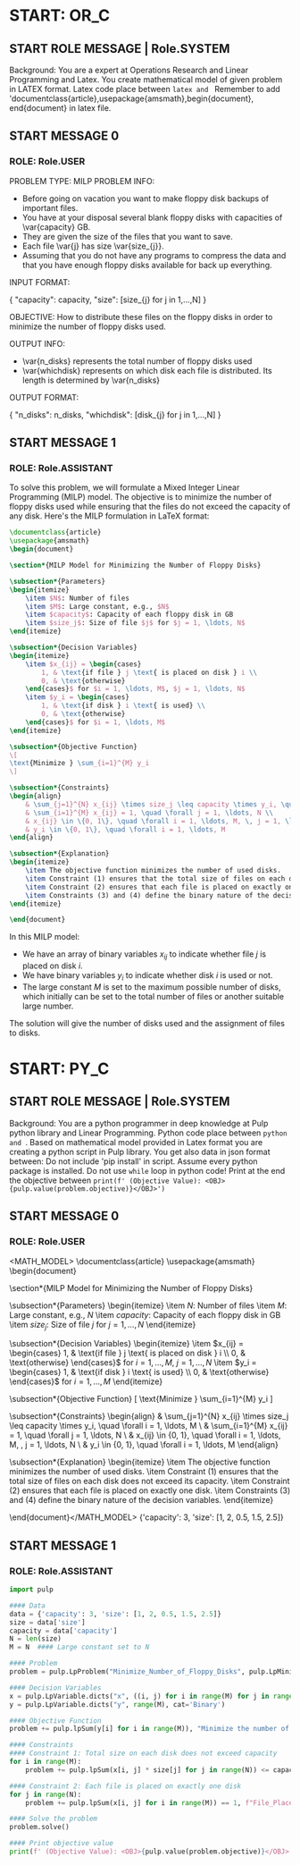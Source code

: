 # START: OR_C 
## START ROLE MESSAGE | Role.SYSTEM 
Background: You are a expert at Operations Research and Linear Programming and Latex. You create mathematical model of given problem in LATEX format. Latex code place between ```latex and ``` Remember to add 'documentclass{article},usepackage{amsmath},begin{document}, end{document} in latex file. 
## START MESSAGE 0 
### ROLE: Role.USER
<DESCRIPTION>
PROBLEM TYPE: MILP
PROBLEM INFO:

- Before going on vacation you want to make floppy disk backups of important files. 
- You have at your disposal several blank floppy disks with capacities of \var{capacity} GB. 
- They are given the size of the files that you want to save.
- Each file \var{j} has size \var{size_{j}}.
- Assuming that you do not have any programs to compress the data and that you have enough floppy disks available for back up everything.

INPUT FORMAT:

{
	"capacity": capacity,
	"size": [size_{j} for j in 1,...,N]
}

OBJECTIVE: How to distribute these files on the floppy disks in order to minimize the number of floppy disks used.

OUTPUT INFO:

- \var{n_disks} represents the total number of floppy disks used
- \var{whichdisk} represents on which disk each file is distributed. Its length is determined by \var{n_disks}

OUTPUT FORMAT:

{
	"n_disks": n_disks,
	"whichdisk": [disk_{j} for j in 1,...,N]
}
</DESCRIPTION>


## START MESSAGE 1 
### ROLE: Role.ASSISTANT
To solve this problem, we will formulate a Mixed Integer Linear Programming (MILP) model. The objective is to minimize the number of floppy disks used while ensuring that the files do not exceed the capacity of any disk. Here's the MILP formulation in LaTeX format:

```latex
\documentclass{article}
\usepackage{amsmath}
\begin{document}

\section*{MILP Model for Minimizing the Number of Floppy Disks}

\subsection*{Parameters}
\begin{itemize}
    \item $N$: Number of files
    \item $M$: Large constant, e.g., $N$
    \item $capacity$: Capacity of each floppy disk in GB
    \item $size_j$: Size of file $j$ for $j = 1, \ldots, N$
\end{itemize}

\subsection*{Decision Variables}
\begin{itemize}
    \item $x_{ij} = \begin{cases} 
        1, & \text{if file } j \text{ is placed on disk } i \\
        0, & \text{otherwise}
    \end{cases}$ for $i = 1, \ldots, M$, $j = 1, \ldots, N$
    \item $y_i = \begin{cases} 
        1, & \text{if disk } i \text{ is used} \\
        0, & \text{otherwise}
    \end{cases}$ for $i = 1, \ldots, M$
\end{itemize}

\subsection*{Objective Function}
\[
\text{Minimize } \sum_{i=1}^{M} y_i
\]

\subsection*{Constraints}
\begin{align}
    & \sum_{j=1}^{N} x_{ij} \times size_j \leq capacity \times y_i, \quad \forall i = 1, \ldots, M \\
    & \sum_{i=1}^{M} x_{ij} = 1, \quad \forall j = 1, \ldots, N \\
    & x_{ij} \in \{0, 1\}, \quad \forall i = 1, \ldots, M, \, j = 1, \ldots, N \\
    & y_i \in \{0, 1\}, \quad \forall i = 1, \ldots, M
\end{align}

\subsection*{Explanation}
\begin{itemize}
    \item The objective function minimizes the number of used disks.
    \item Constraint (1) ensures that the total size of files on each disk does not exceed its capacity.
    \item Constraint (2) ensures that each file is placed on exactly one disk.
    \item Constraints (3) and (4) define the binary nature of the decision variables.
\end{itemize}

\end{document}
```

In this MILP model:
- We have an array of binary variables $x_{ij}$ to indicate whether file $j$ is placed on disk $i$.
- We have binary variables $y_i$ to indicate whether disk $i$ is used or not.
- The large constant $M$ is set to the maximum possible number of disks, which initially can be set to the total number of files or another suitable large number.

The solution will give the number of disks used and the assignment of files to disks.

# START: PY_C 
## START ROLE MESSAGE | Role.SYSTEM 
Background: You are a python programmer in deep knowledge at Pulp python library and Linear Programming. Python code place between ```python and ```. Based on mathematical model provided in Latex format you are creating a python script in Pulp library. You get also data in json format between: <DATA></DATA> Do not include 'pip install' in script. Assume every python package is installed. Do not use `while` loop in python code! Print at the end the objective between <OBJ></OBJ> `print(f' (Objective Value): <OBJ>{pulp.value(problem.objective)}</OBJ>')` 
## START MESSAGE 0 
### ROLE: Role.USER
<MATH_MODEL>
\documentclass{article}
\usepackage{amsmath}
\begin{document}

\section*{MILP Model for Minimizing the Number of Floppy Disks}

\subsection*{Parameters}
\begin{itemize}
    \item $N$: Number of files
    \item $M$: Large constant, e.g., $N$
    \item $capacity$: Capacity of each floppy disk in GB
    \item $size_j$: Size of file $j$ for $j = 1, \ldots, N$
\end{itemize}

\subsection*{Decision Variables}
\begin{itemize}
    \item $x_{ij} = \begin{cases} 
        1, & \text{if file } j \text{ is placed on disk } i \\
        0, & \text{otherwise}
    \end{cases}$ for $i = 1, \ldots, M$, $j = 1, \ldots, N$
    \item $y_i = \begin{cases} 
        1, & \text{if disk } i \text{ is used} \\
        0, & \text{otherwise}
    \end{cases}$ for $i = 1, \ldots, M$
\end{itemize}

\subsection*{Objective Function}
\[
\text{Minimize } \sum_{i=1}^{M} y_i
\]

\subsection*{Constraints}
\begin{align}
    & \sum_{j=1}^{N} x_{ij} \times size_j \leq capacity \times y_i, \quad \forall i = 1, \ldots, M \\
    & \sum_{i=1}^{M} x_{ij} = 1, \quad \forall j = 1, \ldots, N \\
    & x_{ij} \in \{0, 1\}, \quad \forall i = 1, \ldots, M, \, j = 1, \ldots, N \\
    & y_i \in \{0, 1\}, \quad \forall i = 1, \ldots, M
\end{align}

\subsection*{Explanation}
\begin{itemize}
    \item The objective function minimizes the number of used disks.
    \item Constraint (1) ensures that the total size of files on each disk does not exceed its capacity.
    \item Constraint (2) ensures that each file is placed on exactly one disk.
    \item Constraints (3) and (4) define the binary nature of the decision variables.
\end{itemize}

\end{document}</MATH_MODEL>
<DATA>
{'capacity': 3, 'size': [1, 2, 0.5, 1.5, 2.5]}</DATA>


## START MESSAGE 1 
### ROLE: Role.ASSISTANT
```python
import pulp

#### Data
data = {'capacity': 3, 'size': [1, 2, 0.5, 1.5, 2.5]}
size = data['size']
capacity = data['capacity']
N = len(size)
M = N  #### Large constant set to N

#### Problem
problem = pulp.LpProblem("Minimize_Number_of_Floppy_Disks", pulp.LpMinimize)

#### Decision Variables
x = pulp.LpVariable.dicts("x", ((i, j) for i in range(M) for j in range(N)), cat='Binary')
y = pulp.LpVariable.dicts("y", range(M), cat='Binary')

#### Objective Function
problem += pulp.lpSum(y[i] for i in range(M)), "Minimize the number of disks used"

#### Constraints
#### Constraint 1: Total size on each disk does not exceed capacity
for i in range(M):
    problem += pulp.lpSum(x[i, j] * size[j] for j in range(N)) <= capacity * y[i], f"Capacity_Constraint_Disk_{i}"

#### Constraint 2: Each file is placed on exactly one disk
for j in range(N):
    problem += pulp.lpSum(x[i, j] for i in range(M)) == 1, f"File_Placement_Constraint_{j}"

#### Solve the problem
problem.solve()

#### Print objective value
print(f' (Objective Value): <OBJ>{pulp.value(problem.objective)}</OBJ>')
```

